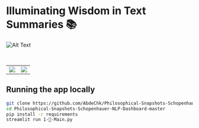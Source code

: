 # Illuminating Wisdom in Text Summaries 📚



![Alt Text](./media/v1.gif)


<br>

<table>
    <tr><td><img src="#"></td><td><img src="#"></td></tr>
</table>



## Running the app locally

```bash
git clone https://github.com/AbdeChk/Philosophical-Snapshots-Schopenhauer-NLP-Dashboard.git
cd Philosophical-Snapshots-Schopenhauer-NLP-Dashboard-master
pip install -r requirements
streamlit run 1-📖-Main.py
```
